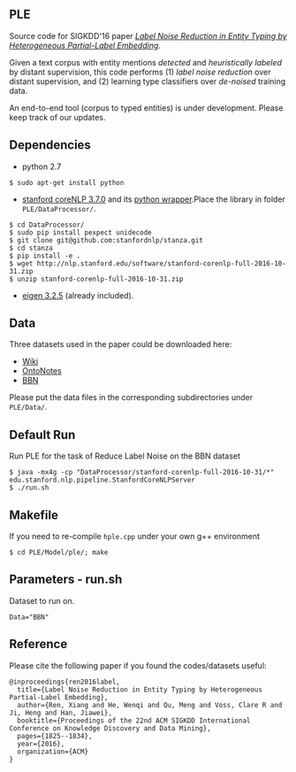 ## PLE

Source code for SIGKDD'16 paper *[Label Noise Reduction in Entity Typing by Heterogeneous Partial-Label Embedding](http://xren7.web.engr.illinois.edu/kdd16-LNR.pdf)*. 

Given a text corpus with entity mentions *detected* and *heuristically labeled* by distant supervision, this code performs (1) *label noise reduction* over distant supervision, and (2) learning type classifiers over *de-noised* training data.

An end-to-end tool (corpus to typed entities) is under development. Please keep track of our updates.

## Dependencies

* python 2.7

```
$ sudo apt-get install python
```

* [stanford coreNLP 3.7.0](http://stanfordnlp.github.io/CoreNLP/) and its [python wrapper](https://github.com/stanfordnlp/stanza).Place the library in folder `PLE/DataProcessor/`.

```
$ cd DataProcessor/
$ sudo pip install pexpect unidecode
$ git clone git@github.com:stanfordnlp/stanza.git
$ cd stanza
$ pip install -e .
$ wget http://nlp.stanford.edu/software/stanford-corenlp-full-2016-10-31.zip
$ unzip stanford-corenlp-full-2016-10-31.zip
```

* [eigen 3.2.5](http://bitbucket.org/eigen/eigen/get/3.2.5.tar.bz2) (already included). 


## Data
Three datasets used in the paper could be downloaded here:
   * [Wiki](https://drive.google.com/file/d/0B2ke42d0kYFfVC1fazdKYnVhYWs/view?usp=sharing)
   * [OntoNotes](https://drive.google.com/file/d/0B2ke42d0kYFfN1ZSVExLNlYwX1E/view?usp=sharing)
   * [BBN](https://drive.google.com/file/d/0B2ke42d0kYFfTEs0RGpuanRLQlE/view?usp=sharing)

Please put the data files in the corresponding subdirectories under `PLE/Data/`.


## Default Run
Run PLE for the task of Reduce Label Noise on the BBN dataset

```
$ java -mx4g -cp "DataProcessor/stanford-corenlp-full-2016-10-31/*" edu.stanford.nlp.pipeline.StanfordCoreNLPServer
$ ./run.sh  
```

## Makefile
If you need to re-compile `hple.cpp` under your own g++ environment
```
$ cd PLE/Model/ple/; make
```

## Parameters - run.sh
Dataset to run on.
```
Data="BBN"
```

## Reference
Please cite the following paper if you found the codes/datasets useful:
```
@inproceedings{ren2016label,
  title={Label Noise Reduction in Entity Typing by Heterogeneous Partial-Label Embedding},
  author={Ren, Xiang and He, Wenqi and Qu, Meng and Voss, Clare R and Ji, Heng and Han, Jiawei},
  booktitle={Proceedings of the 22nd ACM SIGKDD International Conference on Knowledge Discovery and Data Mining},
  pages={1825--1834},
  year={2016},
  organization={ACM}
}
```
